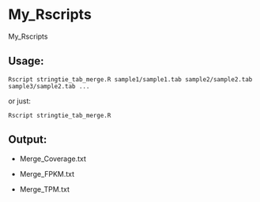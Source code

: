 # My_Rscripts
My_Rscripts

## Usage:
```  
Rscript stringtie_tab_merge.R sample1/sample1.tab sample2/sample2.tab sample3/sample2.tab ...
````
or just:

```
Rscript stringtie_tab_merge.R
```

## Output:
* Merge_Coverage.txt

* Merge_FPKM.txt

* Merge_TPM.txt
